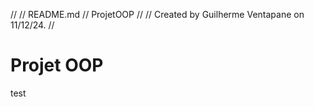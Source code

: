 //
//  README.md
//  ProjetOOP
//
//  Created by Guilherme Ventapane on 11/12/24.
//

# Projet OOP


test
